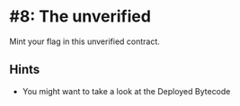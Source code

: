 # #8: The unverified

Mint your flag in this unverified contract.

## Hints

- You might want to take a look at the Deployed Bytecode
